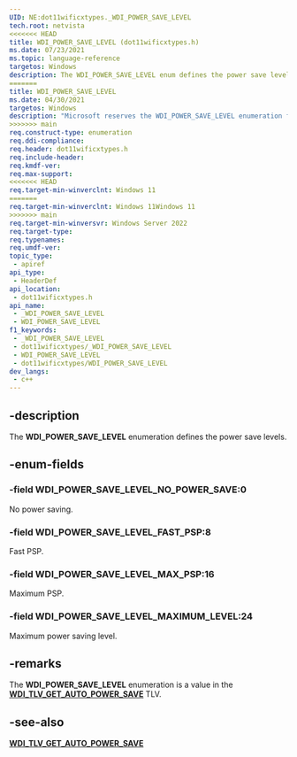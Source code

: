 ```yaml
---
UID: NE:dot11wificxtypes._WDI_POWER_SAVE_LEVEL
tech.root: netvista
<<<<<<< HEAD
title: WDI_POWER_SAVE_LEVEL (dot11wificxtypes.h)
ms.date: 07/23/2021
ms.topic: language-reference
targetos: Windows
description: The WDI_POWER_SAVE_LEVEL enum defines the power save levels.
=======
title: WDI_POWER_SAVE_LEVEL
ms.date: 04/30/2021
targetos: Windows
description: "Microsoft reserves the WDI_POWER_SAVE_LEVEL enumeration for internal use only. Don't use this enumeration in your code."
>>>>>>> main
req.construct-type: enumeration
req.ddi-compliance: 
req.header: dot11wificxtypes.h
req.include-header: 
req.kmdf-ver: 
req.max-support: 
<<<<<<< HEAD
req.target-min-winverclnt: Windows 11 
=======
req.target-min-winverclnt: Windows 11Windows 11
>>>>>>> main
req.target-min-winversvr: Windows Server 2022
req.target-type: 
req.typenames: 
req.umdf-ver: 
topic_type:
 - apiref
api_type:
 - HeaderDef
api_location:
 - dot11wificxtypes.h
api_name:
 - _WDI_POWER_SAVE_LEVEL
 - WDI_POWER_SAVE_LEVEL
f1_keywords:
 - _WDI_POWER_SAVE_LEVEL
 - dot11wificxtypes/_WDI_POWER_SAVE_LEVEL
 - WDI_POWER_SAVE_LEVEL
 - dot11wificxtypes/WDI_POWER_SAVE_LEVEL
dev_langs:
 - c++
---
```


## -description

The **WDI_POWER_SAVE_LEVEL** enumeration defines the power save levels.

## -enum-fields

### -field WDI_POWER_SAVE_LEVEL_NO_POWER_SAVE:0

No power saving.

### -field WDI_POWER_SAVE_LEVEL_FAST_PSP:8

Fast PSP.

### -field WDI_POWER_SAVE_LEVEL_MAX_PSP:16

Maximum PSP.

### -field WDI_POWER_SAVE_LEVEL_MAXIMUM_LEVEL:24

Maximum power saving level.

## -remarks

The **WDI_POWER_SAVE_LEVEL** enumeration is a value in the [**WDI_TLV_GET_AUTO_POWER_SAVE**](/windows-hardware/drivers/netcx/wdi-tlv-get-auto-power-save) TLV.

## -see-also

[**WDI_TLV_GET_AUTO_POWER_SAVE**](/windows-hardware/drivers/netcx/wdi-tlv-get-auto-power-save)